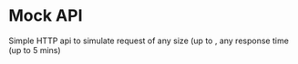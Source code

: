 # Mock API

Simple HTTP api to simulate request of any size (up to , any response time (up to 5 mins)